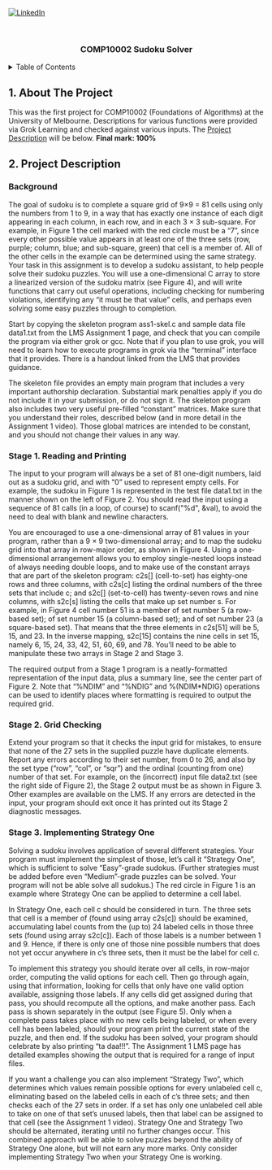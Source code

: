 <div id="top"></div>
<!--
*** Thanks for checking out the Best-README-Template. If you have a suggestion
*** that would make this better, please fork the repo and create a pull request
*** or simply open an issue with the tag "enhancement".
*** Don't forget to give the project a star!
*** Thanks again! Now go create something AMAZING! :D
-->



<!-- PROJECT SHIELDS -->
<!--
*** I'm using markdown "reference style" links for readability.
*** Reference links are enclosed in brackets [ ] instead of parentheses ( ).
*** See the bottom of this document for the declaration of the reference variables
*** for contributors-url, forks-url, etc. This is an optional, concise syntax you may use.
*** https://www.markdownguide.org/basic-syntax/#reference-style-links
-->

[![LinkedIn][linkedin-shield]][linkedin-url]



<!-- PROJECT LOGO -->
<br />
<div align="center">

<h3 align="center">COMP10002 Sudoku Solver</h3>
</div>



<!-- TABLE OF CONTENTS -->
<details>
<summary>Table of Contents</summary>
  
- [1. About The Project](#1-about-the-project)
- [2. Project Description](#2-project-description)
  * [Background](#background)
  * [Stage 1. Reading and Printing](#stage-1-reading-and-printing)
  * [Stage 2. Grid Checking](#stage-2-grid-checking)
  * [Stage 3. Implementing Strategy One](#stage-3-implementing-strategy-one)
  
</details>

## 1. About The Project
This was the first project for COMP10002 (Foundations of Algorithms) at the University of Melbourne. Descriptions for various functions were provided via Grok Learning and checked against various inputs. The <a href="#2-project-description">Project Description</a> will be below. <b> Final mark: 100% </b>

## 2. Project Description
### Background
The goal of sudoku is to complete a square grid of 9×9 = 81 cells using only the numbers from 1 to 9, in a way that has exactly one instance of each digit appearing in each column, in each row, and in each 3 × 3 sub-square. For example, in Figure 1 the cell marked with the red circle must be a “7”, since every other possible value appears in at least one of the three sets (row, purple; column, blue; and sub-square, green) that cell is a member of. All of the other cells in the example can be determined using the same strategy.
Your task in this assignment is to develop a sudoku assistant, to help people solve their sudoku puzzles. You will
use a one-dimensional C array to store a linearized version of the sudoku matrix (see Figure 4), and will write functions that carry out useful operations, including checking for numbering violations, identifying any “it must be that value” cells, and perhaps even solving some easy puzzles through to completion.

Start by copying the skeleton program ass1-skel.c and sample data file data1.txt from the LMS Assignment 1 page, and check that you can compile the program via either grok or gcc. Note that if you plan to use grok, you will need to learn how to execute programs in grok via the “terminal” interface that it provides. There is a handout linked from the LMS that provides guidance.

The skeleton file provides an empty main program that includes a very important authorship declaration. Substantial mark penalties apply if you do not include it in your submission, or do not sign it. The skeleton program also includes two very useful pre-filled “constant” matrices. Make sure that you understand their roles, described below (and in more detail in the Assignment 1 video). Those global matrices are intended to be constant, and you should not change their values in any way.

### Stage 1. Reading and Printing
The input to your program will always be a set of 81 one-digit numbers, laid out as a sudoku grid, and with “0” used to represent empty cells. For example, the sudoku in Figure 1 is represented in the test file data1.txt in the manner shown on the left of Figure 2. You should read the input using a sequence of 81 calls (in a loop, of course) to scanf("%d", &val), to avoid the need to deal with blank and newline characters.

You are encouraged to use a one-dimensional array of 81 values in your program, rather than a 9 × 9 two-dimensional array; and to map the sudoku grid into that array in row-major order, as shown in Figure 4. Using a one-dimensional arrangement allows you to employ single-nested loops instead of always needing double loops, and to make use of the constant arrays that are part of the skeleton program: c2s[] (cell-to-set) has eighty-one rows and three columns, with c2s[c] listing the ordinal numbers of the three sets that include c; and s2c[] (set-to-cell) has twenty-seven rows and nine columns, with s2c[s] listing the cells that make up set number s. For example, in Figure 4 cell number 51 is a member of set number 5 (a row-based set); of set number 15 (a column-based set); and of set number 23 (a square-based set). That means that the three elements in c2s[51] will be 5, 15, and 23. In the inverse mapping, s2c[15] contains the nine cells in set 15, namely 6, 15, 24, 33, 42, 51, 60, 69, and 78. You’ll need to be able to manipulate these two arrays in Stage 2 and Stage 3.

The required output from a Stage 1 program is a neatly-formatted representation of the input data, plus a summary line, see the center part of Figure 2. Note that “%NDIM” and “%NDIG” and %(NDIM*NDIG) operations can be used to identify places where formatting is required to output the required grid.

### Stage 2. Grid Checking
Extend your program so that it checks the input grid for mistakes, to ensure that none of the 27 sets in the supplied puzzle have duplicate elements. Report any errors according to their set number, from 0 to 26, and also by the set type (“row”, “col”, or “sqr”) and the ordinal (counting from one) number of that set. For example, on the (incorrect) input file data2.txt (see the right side of Figure 2), the Stage 2 output must be as shown in Figure 3. Other examples are available on the LMS. If any errors are detected in the input, your program should exit once it has printed out its Stage 2 diagnostic messages.

### Stage 3. Implementing Strategy One
Solving a sudoku involves application of several different strategies. Your program must implement the simplest of those, let’s call it “Strategy One”, which is sufficient to solve “Easy”-grade sudokus. (Further strategies must be added before even “Medium”-grade puzzles can be solved. Your program will not be able solve all sudokus.) The red circle in Figure 1 is an example where Strategy One can be applied to determine a cell label.

In Strategy One, each cell c should be considered in turn. The three sets that cell is a member of (found using array c2s[c]) should be examined, accumulating label counts from the (up to) 24 labeled cells in those three sets (found using array s2c[c]). Each of those labels is a number between 1 and 9. Hence, if there is only one of those nine possible numbers that does not yet occur anywhere in c’s three sets, then it must be the label for cell c.

To implement this strategy you should iterate over all cells, in row-major order, computing the valid options for each cell. Then go through again, using that information, looking for cells that only have one valid option available, assigning those labels. If any cells did get assigned during that pass, you should recompute all the options, and make another pass. Each pass is shown separately in the output (see Figure 5). Only when a complete pass takes place with no new cells being labeled, or when every cell has been labeled, should your program print the current state of the puzzle, and then end. If the sudoku has been solved, your program should celebrate by also printing “ta daa!!!”. The Assignment 1 LMS page has detailed examples showing the output that is required for a range of input files.

If you want a challenge you can also implement “Strategy Two”, which determines which values remain possible options for every unlabeled cell c, eliminating based on the labeled cells in each of c’s three sets; and then checks each of the 27 sets in order. If a set has only one unlabeled cell able to take on one of that set’s unused labels, then that label can be assigned to that cell (see the Assignment 1 video). Strategy One and Strategy Two should be alternated, iterating until no further changes occur. This combined approach will be able to solve puzzles beyond the ability of Strategy One alone, but will not earn any more marks. Only consider implementing Strategy Two when your Strategy One is working.


<!-- MARKDOWN LINKS & IMAGES -->
<!-- https://www.markdownguide.org/basic-syntax/#reference-style-links -->

[linkedin-shield]: https://img.shields.io/badge/-LinkedIn-black.svg?style=for-the-badge&logo=linkedin&colorB=555
[linkedin-url]: https://www.linkedin.com/in/arsamsamadi/
